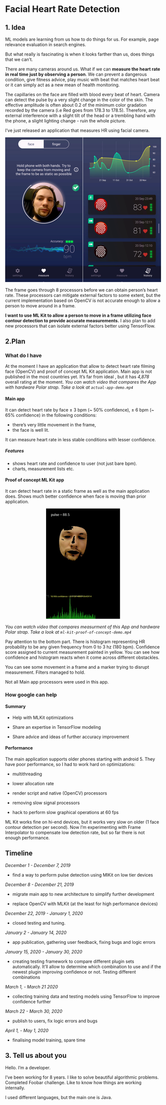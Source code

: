 
# Facial Heart Rate Detection 

## 1. Idea 

ML models are learning from us how to do things for us. For example, page relevance evaluation in search engines.

But what really is fascinating is when it looks farther than us, does things that we can’t.

There are many cameras around us. What if we can **measure the heart rate in real time just by observing a person**. We can prevent a dangerous condition, give fitness advice, play music with beat that matches heart beat or it can simply act as a new mean of health monitoring.

The capillaries on the face are filled with blood every beat of heart. Camera can detect the pulse by a very slight change in the color of the skin. The effective amplitude is often about 0.2 of the minimum color gradation recorded by the camera (i.e Red goes from 178.3 to 178.5). Therefore, any external interference with a slight tilt of the head or a trembling hand with the phone, a slight lighting change - ruin the whole picture.

I’ve just released an application that measures HR using facial camera.
 
 <p align="center">


<img src="interface.png"/>
</p>
<p />

 The frame goes through 8 processors before we can obtain person’s heart rate. These processors can mitigate external factors to some extent, but the current implementation based on OpenCV is not accurate enough to allow a person to move around in a frame.

**I want to use ML Kit to allow a person to move in a frame utilizing face contour detection to provide accurate measurements.** I also plan to add new processors that can isolate external factors better using TensorFlow.

## 2.Plan 

### What do I have

At the moment I have an application that allow to detect heart rate filming face (OpenCV) and proof of concept ML Kit application.
Main app is not published in the most countries yet. It’s far from ideal , but it has *4,878* overall rating at the moment. *You can watch video that compares the App with hardware Polar strap. Take a look at `actual-app-demo.mp4`*

#### Main app

It can detect heart rate by face ± 3 bpm (~ 50% confidence), ± 6 bpm (~ 65% confidence) in the following conditions:

* there’s very little movement in the frame,
* the face is well lit.

It can measure heart rate in less stable conditions with lesser confidence.

##### Features

* shows heart rate and confidence to user (not just bare bpm).
* charts, measurement lists etc.

#### Proof of concept ML Kit app
It can detect heart rate in a static frame as well as the main application does. Shows much better confidence when face is moving than prior application.

<p align="center">


<img src="proof-of-concept.png"/>
</p>
<p />

_You can watch video that compares measurment of this App and hardware Polar strap. Take a look at `ml-kit-proof-of-concept-demo.mp4`_

Pay attention to the bottom part. There is histogram representing HR probability to be any given frequency from 0 to 3 hz (180 bpm). Confidence score assigned to current measurement painted in yellow.  You can see how confidence and histogram reacts when it come across different obstackles.

You can see some movement in a frame and a marker trying to disrupt measurement. Filters managed to hold.


Not all Main app processors were used in this app.

### How google can help
#### Summary

- Help with MLKit optimizations

- Share an expertise in TensorFlow modeling

- Share advice and ideas of further accuracy improvement

#### Performance 

The main application supports older phones starting with android 5. They have poor performance, so I had to work hard on optimizations:

- multithreading

- lower allocation rate

- render script and native (OpenCV) processors

- removing slow signal processors

- hack to perform slow graphical operations at 60 fps



ML Kit works fine on hi-end devices, but it works very slow on older (1 face contour detection per second). Now I’m experimenting with Frame Interpolator to compensate low detection rate, but so far there is not enough performance.

## Timeline

_December 1 - December 7, 2019_

- find a way to perform pulse detection using MlKit on low tier devices

_December 8 - December 21, 2019_

- migrate main app to new architecture to simplify further development

- replace OpenCV with MLKit (at the least for high performance devices)

_December 22, 2019 - January 1, 2020_

- closed testing and tuning.

_January 2 - January 14, 2020_

- app publication, gathering user feedback, fixing bugs and logic errors

_January 15, 2020 - January 30, 2020_

- creating testing framework to compare different plugin sets automatically. It’ll allow to determine which combination to use and if the newest plugin improving confidence or not. Testing different combinations

_March 1, - March 21 2020_

- collecting training data and testing models using TensorFlow to improve confidence further

_March 22 - March 30, 2020_

- publish to users, fix logic errors and bugs

_April 1, - May 1, 2020_

- finalising model training, spare time

## 3. Tell us about you

Hello. I’m a developer.

I’ve been working for 8 years. I like to solve beautiful algorithmic problems. Completed Foobar challenge. Like to know how things are working internally.

I used different languages, but the main one is Java.

